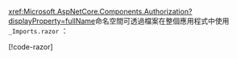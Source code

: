 <xref:Microsoft.AspNetCore.Components.Authorization?displayProperty=fullName>命名空間可透過檔案在整個應用程式中使用 `_Imports.razor` ：

[!code-razor[](imports-hosted.razor?highlight=3)]
